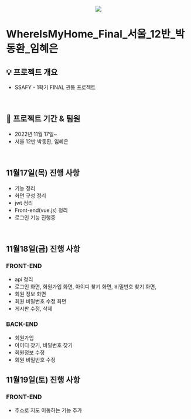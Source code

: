 
<p align="center">
  <img src="https://capsule-render.vercel.app/api?type=wave&color=3DDC84&height=200&section=header&text=WhereIsMyHouse&fontSize=60" />
</p>

# WhereIsMyHome_Final_서울_12반_박동환_임혜은

## 💡 프로젝트 개요
- SSAFY - 1학기 FINAL 관통 프로젝트

<br>

## 📆  프로젝트 기간 & 팀원

- 2022년 11월 17일~
- 서울 12반 박동환, 임혜은

<br>

## 11월17일(목) 진행 사항
- 기능 정리
- 화면 구성 정리
- jwt 정리
- Front-end(vue.js) 정리
- 로그인 기능 진행중
<br>

## 11월18일(금) 진행 사항
### FRONT-END
- api 정리 
- 로그인 화면, 회원가입 화면, 아이디 찾기 화면, 비밀번호 찾기 화면, 
- 회원 정보 화면 
- 회원 비밀번호 수정 화면
- 게시판 수정, 삭제
### BACK-END
- 회원가입
- 아이디 찾기, 비밀번호 찾기
- 회원정보 수정
- 회원 비밀번호 수정

## 11월19일(토) 진행 사항
### FRONT-END
- 주소로 지도 이동하는 기능 추가